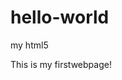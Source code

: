 # hello-world
my html5

<!DOCTYPE html>
<html>
<head>
<meta charset="utf-8">
<title>my html</title>
</head>

<body>
<p>This is my firstwebpage!</p>
</body>

</html>

